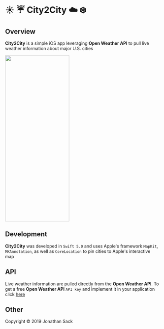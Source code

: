 # :sunny: :umbrella: City2City :cloud: :snowflake:

## Overview
**City2City** is a simple iOS app leveraging **Open Weather API** to pull live weather information about major U.S. cities

<img src="demo.gif" width="208" height="541">


## Development
**City2City** was developed in `Swift 5.0` and uses Apple's framework `MapKit`, `MKAnnotation`, as well as `CoreLocation` to pin cities to Apple's interactive map


## API
Live weather information are pulled directly from the **Open Weather API**.
To get a free **Open Weather API** `API key` and implement it in your application click [here](https://openweathermap.org/appid)


## Other
Copyright © 2019 Jonathan Sack
